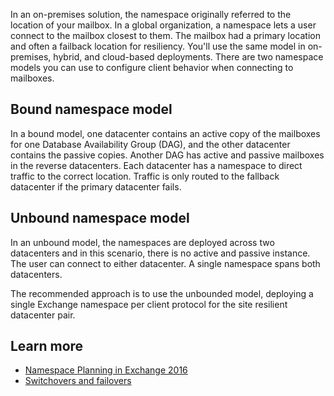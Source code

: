 In an on-premises solution, the namespace originally referred to the location of your mailbox. In a global organization, a namespace lets a user connect to the mailbox closest to them. The mailbox had a primary location and often a failback location for resiliency. You'll use the same model in on-premises, hybrid, and cloud-based deployments. There are two namespace models you can use to configure client behavior when connecting to mailboxes. 

## Bound namespace model 

In a bound model, one datacenter contains an active copy of the mailboxes for one Database Availability Group (DAG), and the other datacenter contains the passive copies. Another DAG has active and passive mailboxes in the reverse datacenters. Each datacenter has a namespace to direct traffic to the correct location. Traffic is only routed to the fallback datacenter if the primary datacenter fails. 
 

## Unbound namespace model 

In an unbound model, the namespaces are deployed across two datacenters and in this scenario, there is no active and passive instance. The user can connect to either datacenter. A single namespace spans both datacenters. 

The recommended approach is to use the unbounded model, deploying a single Exchange namespace per client protocol for the site resilient datacenter pair. 

  

## Learn more
- [Namespace Planning in Exchange 2016](https://techcommunity.microsoft.com/t5/exchange-team-blog/namespace-planning-in-exchange-2016/ba-p/604072&azure-portal=true) 
- [Switchovers and failovers](https://docs.microsoft.com/Exchange/high-availability/manage-ha/switchovers-and-failovers?view=exchserver-2019)
 
